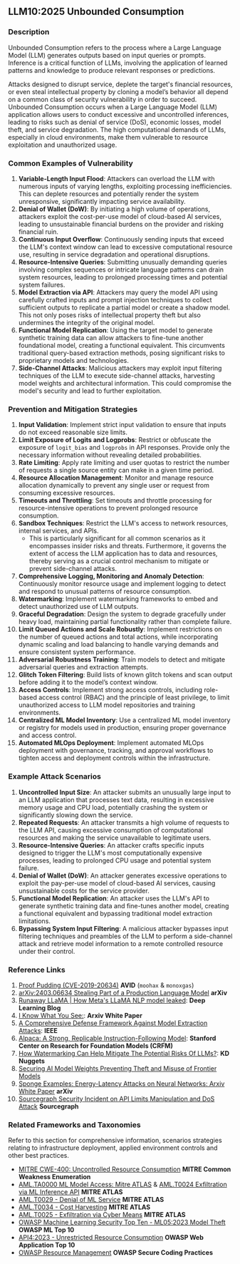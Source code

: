 ## LLM10:2025 Unbounded Consumption

### Description

Unbounded Consumption refers to the process where a Large Language Model (LLM) generates outputs based on input queries or prompts. Inference is a critical function of LLMs, involving the application of learned patterns and knowledge to produce relevant responses or predictions.

Attacks designed to disrupt service, deplete the target's financial resources, or even steal intellectual property by cloning a model’s behavior all depend on a common class of security vulnerability in order to succeed. Unbounded Consumption occurs when a Large Language Model (LLM) application allows users to conduct excessive and uncontrolled inferences, leading to risks such as denial of service (DoS), economic losses, model theft, and service degradation. The high computational demands of LLMs, especially in cloud environments, make them vulnerable to resource exploitation and unauthorized usage.

### Common Examples of Vulnerability

1. **Variable-Length Input Flood**: Attackers can overload the LLM with numerous inputs of varying lengths, exploiting processing inefficiencies. This can deplete resources and potentially render the system unresponsive, significantly impacting service availability.
2. **Denial of Wallet (DoW)**: By initiating a high volume of operations, attackers exploit the cost-per-use model of cloud-based AI services, leading to unsustainable financial burdens on the provider and risking financial ruin.
3. **Continuous Input Overflow**: Continuously sending inputs that exceed the LLM's context window can lead to excessive computational resource use, resulting in service degradation and operational disruptions.
4. **Resource-Intensive Queries**: Submitting unusually demanding queries involving complex sequences or intricate language patterns can drain system resources, leading to prolonged processing times and potential system failures.
5. **Model Extraction via API**: Attackers may query the model API using carefully crafted inputs and prompt injection techniques to collect sufficient outputs to replicate a partial model or create a shadow model. This not only poses risks of intellectual property theft but also undermines the integrity of the original model.
6. **Functional Model Replication**: Using the target model to generate synthetic training data can allow attackers to fine-tune another foundational model, creating a functional equivalent. This circumvents traditional query-based extraction methods, posing significant risks to proprietary models and technologies.
7. **Side-Channel Attacks**: Malicious attackers may exploit input filtering techniques of the LLM to execute side-channel attacks, harvesting model weights and architectural information. This could compromise the model's security and lead to further exploitation.

### Prevention and Mitigation Strategies

1. **Input Validation**: Implement strict input validation to ensure that inputs do not exceed reasonable size limits.
2. **Limit Exposure of Logits and Logprobs**: Restrict or obfuscate the exposure of `logit_bias` and `logprobs` in API responses. Provide only the necessary information without revealing detailed probabilities.
3. **Rate Limiting**: Apply rate limiting and user quotas to restrict the number of requests a single source entity can make in a given time period.
4. **Resource Allocation Management**: Monitor and manage resource allocation dynamically to prevent any single user or request from consuming excessive resources.
5. **Timeouts and Throttling**: Set timeouts and throttle processing for resource-intensive operations to prevent prolonged resource consumption.
6. **Sandbox Techniques**: Restrict the LLM's access to network resources, internal services, and APIs.
   - This is particularly significant for all common scenarios as it encompasses insider risks and threats. Furthermore, it governs the extent of access the LLM application has to data and resources, thereby serving as a crucial control mechanism to mitigate or prevent side-channel attacks.
7. **Comprehensive Logging, Monitoring and Anomaly Detection**: Continuously monitor resource usage and implement logging to detect and respond to unusual patterns of resource consumption.
8. **Watermarking**: Implement watermarking frameworks to embed and detect unauthorized use of LLM outputs.
9. **Graceful Degradation**: Design the system to degrade gracefully under heavy load, maintaining partial functionality rather than complete failure.
10. **Limit Queued Actions and Scale Robustly**: Implement restrictions on the number of queued actions and total actions, while incorporating dynamic scaling and load balancing to handle varying demands and ensure consistent system performance.
11. **Adversarial Robustness Training**: Train models to detect and mitigate adversarial queries and extraction attempts.
12. **Glitch Token Filtering**: Build lists of known glitch tokens and scan output before adding it to the model’s context window.
13. **Access Controls**: Implement strong access controls, including role-based access control (RBAC) and the principle of least privilege, to limit unauthorized access to LLM model repositories and training environments.
14. **Centralized ML Model Inventory**: Use a centralized ML model inventory or registry for models used in production, ensuring proper governance and access control.
15. **Automated MLOps Deployment**: Implement automated MLOps deployment with governance, tracking, and approval workflows to tighten access and deployment controls within the infrastructure.

### Example Attack Scenarios

1. **Uncontrolled Input Size**: An attacker submits an unusually large input to an LLM application that processes text data, resulting in excessive memory usage and CPU load, potentially crashing the system or significantly slowing down the service.
2. **Repeated Requests**: An attacker transmits a high volume of requests to the LLM API, causing excessive consumption of computational resources and making the service unavailable to legitimate users.
3. **Resource-Intensive Queries**: An attacker crafts specific inputs designed to trigger the LLM's most computationally expensive processes, leading to prolonged CPU usage and potential system failure.
4. **Denial of Wallet (DoW)**: An attacker generates excessive operations to exploit the pay-per-use model of cloud-based AI services, causing unsustainable costs for the service provider.
5. **Functional Model Replication**: An attacker uses the LLM's API to generate synthetic training data and fine-tunes another model, creating a functional equivalent and bypassing traditional model extraction limitations.
6. **Bypassing System Input Filtering**: A malicious attacker bypasses input filtering techniques and preambles of the LLM to perform a side-channel attack and retrieve model information to a remote controlled resource under their control.

### Reference Links

1. [Proof Pudding (CVE-2019-20634)](https://avidml.org/database/avid-2023-v009/) **AVID** (`moohax` & `monoxgas`)
2. [arXiv:2403.06634 Stealing Part of a Production Language Model](https://arxiv.org/abs/2403.06634) **arXiv**
3. [Runaway LLaMA | How Meta's LLaMA NLP model leaked](https://www.deeplearning.ai/the-batch/how-metas-llama-nlp-model-leaked/): **Deep Learning Blog**
4. [I Know What You See:](https://arxiv.org/pdf/1803.05847.pdf): **Arxiv White Paper**
5. [A Comprehensive Defense Framework Against Model Extraction Attacks](https://ieeexplore.ieee.org/document/10080996): **IEEE**
6. [Alpaca: A Strong, Replicable Instruction-Following Model](https://crfm.stanford.edu/2023/03/13/alpaca.html): **Stanford Center on Research for Foundation Models (CRFM)**
7. [How Watermarking Can Help Mitigate The Potential Risks Of LLMs?](https://www.kdnuggets.com/2023/03/watermarking-help-mitigate-potential-risks-llms.html): **KD Nuggets**
8. [Securing AI Model Weights Preventing Theft and Misuse of Frontier Models](https://www.rand.org/content/dam/rand/pubs/research_reports/RRA2800/RRA2849-1/RAND_RRA2849-1.pdf)
9. [Sponge Examples: Energy-Latency Attacks on Neural Networks: Arxiv White Paper](https://arxiv.org/abs/2006.03463) **arXiv**
10. [Sourcegraph Security Incident on API Limits Manipulation and DoS Attack](https://about.sourcegraph.com/blog/security-update-august-2023) **Sourcegraph**

### Related Frameworks and Taxonomies

Refer to this section for comprehensive information, scenarios strategies relating to infrastructure deployment, applied environment controls and other best practices.

- [MITRE CWE-400: Uncontrolled Resource Consumption](https://cwe.mitre.org/data/definitions/400.html) **MITRE Common Weakness Enumeration**
- [AML.TA0000 ML Model Access: Mitre ATLAS](https://atlas.mitre.org/tactics/AML.TA0000) & [AML.T0024 Exfiltration via ML Inference API](https://atlas.mitre.org/techniques/AML.T0024) **MITRE ATLAS**
- [AML.T0029 - Denial of ML Service](https://atlas.mitre.org/techniques/AML.T0029) **MITRE ATLAS**
- [AML.T0034 - Cost Harvesting](https://atlas.mitre.org/techniques/AML.T0034) **MITRE ATLAS**
- [AML.T0025 - Exfiltration via Cyber Means](https://atlas.mitre.org/techniques/AML.T0025) **MITRE ATLAS**
- [OWASP Machine Learning Security Top Ten - ML05:2023 Model Theft](https://owasp.org/www-project-machine-learning-security-top-10/docs/ML05_2023-Model_Theft.html) **OWASP ML Top 10**
- [API4:2023 - Unrestricted Resource Consumption](https://owasp.org/API-Security/editions/2023/en/0xa4-unrestricted-resource-consumption/) **OWASP Web Application Top 10**
- [OWASP Resource Management](https://owasp.org/www-project-secure-coding-practices-quick-reference-guide/) **OWASP Secure Coding Practices**